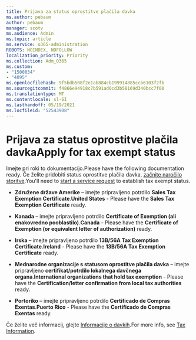 ```yaml
---
title: Prijava za status oprostitve plačila davka
ms.author: pebaum
author: pebaum
manager: scotv
ms.audience: Admin
ms.topic: article
ms.service: o365-administration
ROBOTS: NOINDEX, NOFOLLOW
localization_priority: Priority
ms.collection: Adm_O365
ms.custom:
- "1500034"
- "4895"
ms.openlocfilehash: 9f5bdb508f2e1ab884cb199914885ccb6103f2fb
ms.sourcegitcommit: f4866e94918c7b591ad0cd3b58169d340bcc7f00
ms.translationtype: MT
ms.contentlocale: sl-SI
ms.lasthandoff: 05/19/2021
ms.locfileid: "52543908"
---
```

# <a name="apply-for-tax-exempt-status"></a><span data-ttu-id="84265-102">Prijava za status oprostitve plačila davka</span><span class="sxs-lookup"><span data-stu-id="84265-102">Apply for tax exempt status</span></span>

<span data-ttu-id="84265-103">Imejte pri roki to dokumentacijo.</span><span class="sxs-lookup"><span data-stu-id="84265-103">Please have the following documentation ready.</span></span> <span data-ttu-id="84265-104">Če želite pridobiti status oprostitve plačila davka, [začnite naročilo storitve](https://go.microsoft.com/fwlink/p/?linkid=518322).</span><span class="sxs-lookup"><span data-stu-id="84265-104">You'll need to [start a service request](https://go.microsoft.com/fwlink/p/?linkid=518322) to establish tax exempt status.</span></span>

- <span data-ttu-id="84265-105">**Združene države Amerike** – imejte pripravljeno potrdilo **Sales Tax Exemption Certificate**.</span><span class="sxs-lookup"><span data-stu-id="84265-105">**United States** - Please have the **Sales Tax Exemption Certificate** ready.</span></span>

- <span data-ttu-id="84265-106">**Kanada** – imejte pripravljeno potrdilo **Certificate of Exemption (ali enakovredno pooblastilo)**.</span><span class="sxs-lookup"><span data-stu-id="84265-106">**Canada** - Please have the **Certificate of Exemption (or equivalent letter of authorization)** ready.</span></span>

- <span data-ttu-id="84265-107">**Irska** – imejte pripravljeno potrdilo **13B/56A Tax Exemption Certificate**.</span><span class="sxs-lookup"><span data-stu-id="84265-107">**Ireland** - Please have the **13B/56A Tax Exemption Certificate** ready.</span></span>

- <span data-ttu-id="84265-108">**Mednarodne organizacije s statusom oprostitve plačila davka** – imejte pripravljeno **certifikat/potrdilo lokalnega davčnega organa**.</span><span class="sxs-lookup"><span data-stu-id="84265-108">**International organizations that hold tax exemption** - Please have the **Certification/letter confirmation from local tax authorities** ready.</span></span>

- <span data-ttu-id="84265-109">**Portoriko** – imejte pripravljeno potrdilo **Certificado de Compras Exentas**.</span><span class="sxs-lookup"><span data-stu-id="84265-109">**Puerto Rico** - Please have the **Certificado de Compras Exentas** ready.</span></span>

<span data-ttu-id="84265-110">Če želite več informacij, glejte [Informacije o davkih](/microsoft-365/commerce/billing-and-payments/tax-information).</span><span class="sxs-lookup"><span data-stu-id="84265-110">For more info, see [Tax Information](/microsoft-365/commerce/billing-and-payments/tax-information).</span></span>
